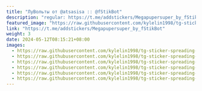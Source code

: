 ```yaml
---
title: "ЛуВольты от @atsasisa :: @fStikBot"
description: "regular: https://t.me/addstickers/Megapupersuper_by_fStikBot"
featured_image: "https://raw.githubusercontent.com/kylelin1998/tg-sticker-spreading-worldwide-images/main/img/576f0e6c-0fa0-4c03-a0af-f5d0651aa110.jpg"
link: "https://t.me/addstickers/Megapupersuper_by_fStikBot"
weight: 3
date: 2024-05-12T08:15:21+08:00
images:
  - https://raw.githubusercontent.com/kylelin1998/tg-sticker-spreading-worldwide-images/main/img/576f0e6c-0fa0-4c03-a0af-f5d0651aa110.jpg
  - https://raw.githubusercontent.com/kylelin1998/tg-sticker-spreading-worldwide-images/main/img/2ea2d072-cc11-4d53-8ea5-dfc8e7a8b44b.jpg
  - https://raw.githubusercontent.com/kylelin1998/tg-sticker-spreading-worldwide-images/main/img/3867f50a-57e5-45a2-a354-d472eb0283e4.jpg
  - https://raw.githubusercontent.com/kylelin1998/tg-sticker-spreading-worldwide-images/main/img/00722b71-0388-4f55-8161-ae49ff264c3a.jpg
  - https://raw.githubusercontent.com/kylelin1998/tg-sticker-spreading-worldwide-images/main/img/aad6c3b6-6a54-4ddf-a265-8174325162e6.jpg
  - https://raw.githubusercontent.com/kylelin1998/tg-sticker-spreading-worldwide-images/main/img/58e85781-9bb7-4f36-8af3-98aaeb5af90a.jpg
---
```

